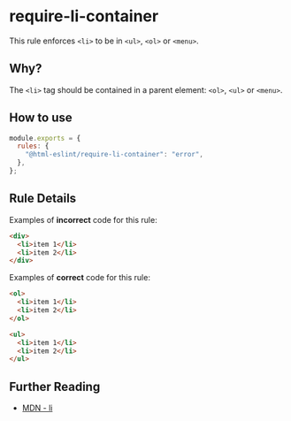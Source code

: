 # require-li-container

This rule enforces `<li>` to be in `<ul>`, `<ol>` or `<menu>`.

## Why?

The `<li>` tag should be contained in a parent element: `<ol>`, `<ul>` or `<menu>`.

## How to use

```js,.eslintrc.js
module.exports = {
  rules: {
    "@html-eslint/require-li-container": "error",
  },
};
```

## Rule Details

Examples of **incorrect** code for this rule:

```html
<div>
  <li>item 1</li>
  <li>item 2</li>
</div>
```

Examples of **correct** code for this rule:

```html
<ol>
  <li>item 1</li>
  <li>item 2</li>
</ol>

<ul>
  <li>item 1</li>
  <li>item 2</li>
</ul>
```

## Further Reading

- [MDN - li](https://developer.mozilla.org/en-US/docs/Web/HTML/Element/li)
